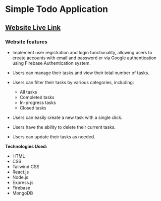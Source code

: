 # Simple Todo Application
## [Website Live Link](https://kuber-task.netlify.app/) 

### Website features

- Implement user registration and login functionality, allowing users to create accounts with email and password or via Google authentication using Firebase Authentication system.
- Users can manage their tasks and view their total number of tasks.
- Users can filter their tasks by various categories, including:
  - All tasks
  - Completed tasks
  - In-progress tasks
  - Closed tasks
  
- Users can easily create a new task with a single click.
- Users have the ability to delete their current tasks.
- Users can update their tasks as needed.

**Technologies Used:**
- HTML
- CSS
- Tailwind CSS
- React.js
- Node.js
- Express.js
- Firebase
- MongoDB
